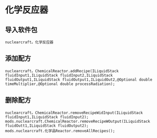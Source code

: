 # 化学反应器

## 导入软件包
`nuclearcraft。化学反应器`

## 添加配方
```zenscript
nuclearcraft。ChemicalReactor.addRecipe(ILiquidStack fluidInput1,ILiquidStack fluidInput2,ILiquidStack fluidOutput1,ILiquidStack fluidOutput1,ILiquidOut2,@Optional double timeMultiplier,@Optional double processRadiation);
```

## 删除配方
```zenscript
nuclearcraft。ChemicalReactor.removeRecipeWidInput(ILiquidStack fluidInput1,ILiquidStack fluidInput2);
mods.nuclearcraft.ChemicalReactor.removeRecipeWOutput(ILiquidStack fluidOutt1,ILiquidStack fluidOutput2);
mods.nuclearcraft.化学品Reactor.removeAllRecipes();
```